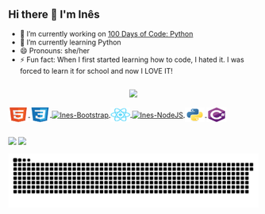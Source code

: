 ## Hi there 👋 I'm Inês

- 🔨 I’m currently working on [100 Days of Code: Python][website]
- 🌱 I’m currently learning Python
- 😄 Pronouns: she/her
- ⚡ Fun fact: When I first started learning how to code, I hated it. I was forced to learn it for school and now I LOVE IT!

##

<div align="center">
  <a href="https://github.com/ines-mda">
  <img height="180em" src="https://github-readme-stats.vercel.app/api?username=ines-mda&show_icons=true&theme=dracula&include_all_commits=true&count_private=true"/>
</div>
  
 <div style="display: inline_block"><br>
  <img align="center" alt="Ines-HTML" height="30" width="40" src="https://raw.githubusercontent.com/devicons/devicon/master/icons/html5/html5-original.svg">
  <img align="center" alt="Ines-CSS" height="30" width="40" src="https://raw.githubusercontent.com/devicons/devicon/master/icons/css3/css3-original.svg">
  <img align="center" alt="Ines-Bootstrap" height="30" width="40" src="https://cdn.jsdelivr.net/gh/devicons/devicon/icons/bootstrap/bootstrap-original.svg" />
  <img align="center" alt="Ines-React" height="30" width="40" src="https://raw.githubusercontent.com/devicons/devicon/master/icons/react/react-original.svg">
  <img align="center" alt="Ines-NodeJS" height="30" width="40" src="https://cdn.jsdelivr.net/gh/devicons/devicon/icons/nodejs/nodejs-original.svg" />
  <img align="center" alt="Ines-Python" height="30" width="40" src="https://raw.githubusercontent.com/devicons/devicon/master/icons/python/python-original.svg">
  <img align="center" alt="Ines-Csharp" height="30" width="40" src="https://raw.githubusercontent.com/devicons/devicon/master/icons/csharp/csharp-original.svg">
</div>
  
  ##
  
 <div>
     <a href="https://www.linkedin.com/in/ines-mda/" target="_blank"><img src="https://img.shields.io/badge/-LinkedIn-%230077B5?style=for-the-badge&logo=linkedin&logoColor=white" target="_blank"></a> 
  <a href="https://www.instagram.com/ines_mda/" target="_blank"><img src="https://img.shields.io/badge/-Instagram-%23E4405F?style=for-the-badge&logo=instagram&logoColor=white" target="_blank"></a>
 
![Snake animation](https://github.com/ines-mda/ines-mda/blob/output/github-contribution-grid-snake.svg)
 
</div>

[website]: https://www.udemy.com/course/100-days-of-code/
